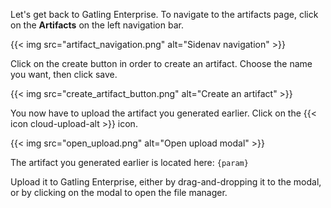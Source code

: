 Let's get back to Gatling Enterprise. 
To navigate to the artifacts page, click on the **Artifacts** on the left navigation bar.

{{< img src="artifact_navigation.png" alt="Sidenav navigation" >}}

Click on the create button in order to create an artifact. 
Choose the name you want, then click save.

{{< img src="create_artifact_button.png" alt="Create an artifact" >}}

You now have to upload the artifact you generated earlier. Click on the {{< icon cloud-upload-alt >}} icon.

{{< img src="open_upload.png" alt="Open upload modal" >}}

The artifact you generated earlier is located here: `{param}`

Upload it to Gatling Enterprise, either by drag-and-dropping it to the modal, or by clicking on the modal to open the file manager.
